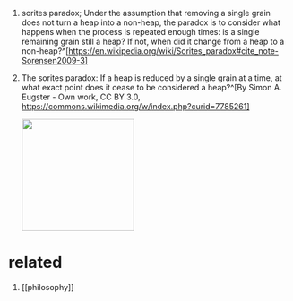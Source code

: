 1. sorites paradox; Under the assumption that removing a single grain does not turn a heap into a non-heap, the paradox is to consider what happens when the process is repeated enough times: is a single remaining grain still a heap? If not, when did it change from a heap to a non-heap?^[https://en.wikipedia.org/wiki/Sorites_paradox#cite_note-Sorensen2009-3]
2. The sorites paradox: If a heap is reduced by a single grain at a time, at what exact point does it cease to be considered a heap?^[By Simon A. Eugster - Own work, CC BY 3.0, https://commons.wikimedia.org/w/index.php?curid=7785261]

	<img src="https://upload.wikimedia.org/wikipedia/commons/3/3a/Tannin_heap.jpeg" width="200" />
	
# related
1. [[philosophy]]